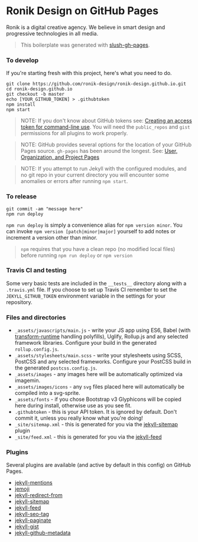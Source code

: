 # Ronik Design on GitHub Pages

Ronik is a digital creative agency. We believe in smart design and progressive technologies in all media.

> This boilerplate was generated with [slush-gh-pages](https://github.com/ronik-design/slush-gh-pages).

### To develop

If you're starting fresh with this project, here's what you need to do.

```
git clone https://github.com/ronik-design/ronik-design.github.io.git
cd ronik-design.github.io
git checkout -b master
echo [YOUR_GITHUB_TOKEN] > .githubtoken
npm install
npm start
```

> NOTE: If you don't know about GitHub tokens see: [Creating an access token for command-line use](https://git.io/v61m7). You will need the `public_repos` and `gist` permissions for all plugins to work properly.

> NOTE: GitHub provides several options for the location of your GitHub Pages source. `gh-pages` has been around the longest. See: [User, Organization, and Project Pages](https://git.io/v6hek)

> NOTE: If you attempt to run Jekyll with the configured modules, and no git repo in your current directory you will encounter some anomalies or errors after running `npm start`.

### To release

```
git commit -am "message here"
npm run deploy
```

`npm run deploy` is simply a convenience alias for `npm version minor`. You can invoke `npm version [patch|minor|major]` yourself to add notes or increment a version other than minor.

> `npm` requires that you have a clean repo (no modified local files) before running `npm run deploy` or `npm version`

### Travis CI and testing

Some very basic tests are included in the `__tests__` directory along with a `.travis.yml` file. If you choose to set up Travis CI remember to set the `JEKYLL_GITHUB_TOKEN` environment variable in the settings for your repository.

### Files and directories

  * `_assets/javascripts/main.js` - write your JS app using ES6, Babel (with [transform-runtime](https://babeljs.io/docs/plugins/transform-runtime/) handling polyfills), Uglify, Rollup.js and any selected framework libraries. Configure your build in the generated `rollup.config.js`.
  * `_assets/stylesheets/main.scss` - write your stylesheets using SCSS, PostCSS and any selected frameworks. Configure your   PostCSS build in the generated `postcss.config.js`.
  * `_assets/images` - any images here will be automatically optimized via imagemin.
  * `_assets/images/icons` - any `svg` files placed here will automatically be compiled into a svg-sprite.
  * `_assets/fonts` - if you chose Bootstrap v3 Glyphicons will be copied here during install, otherwise use as you see fit.
  * `.githubtoken` - this is your API token. It is ignored by default. Don't commit it, unless you really know what you're doing!
  * `_site/sitemap.xml` - this is generated for you via the [jekyll-sitemap](https://github.com/jekyll/jekyll-sitemap) plugin
  * `_site/feed.xml` - this is generated for you via the [jekyll-feed](https://github.com/jekyll/jekyll-feed)

### Plugins

Several plugins are available (and active by default in this config) on GitHub Pages.

  * [jekyll-mentions](https://github.com/jekyll/jekyll-mentions)
  * [jemoji](https://github.com/jekyll/jemoji)
  * [jekyll-redirect-from](https://github.com/jekyll/jekyll-redirect-from)
  * [jekyll-sitemap](https://github.com/jekyll/jekyll-sitemap)
  * [jekyll-feed](https://github.com/jekyll/jekyll-feed)
  * [jekyll-seo-tag](https://github.com/jekyll/jekyll-seo-tag)
  * [jekyll-paginate](https://jekyllrb.com/docs/pagination/)
  * [jekyll-gist](https://github.com/jekyll/jekyll-gist)
  * [jekyll-github-metadata](https://help.github.com/articles/repository-metadata-on-github-pages/)
